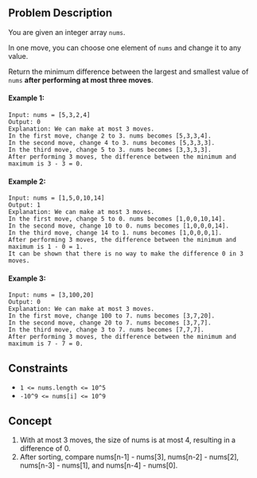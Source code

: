 ## Problem Description

You are given an integer array `nums`.

In one move, you can choose one element of `nums` and change it to any value.

Return the minimum difference between the largest and smallest value of `nums` **after performing at most three moves**.

 

#### Example 1:
```plaintext
Input: nums = [5,3,2,4]
Output: 0
Explanation: We can make at most 3 moves.
In the first move, change 2 to 3. nums becomes [5,3,3,4].
In the second move, change 4 to 3. nums becomes [5,3,3,3].
In the third move, change 5 to 3. nums becomes [3,3,3,3].
After performing 3 moves, the difference between the minimum and maximum is 3 - 3 = 0.
```
#### Example 2:
```plaintext
Input: nums = [1,5,0,10,14]
Output: 1
Explanation: We can make at most 3 moves.
In the first move, change 5 to 0. nums becomes [1,0,0,10,14].
In the second move, change 10 to 0. nums becomes [1,0,0,0,14].
In the third move, change 14 to 1. nums becomes [1,0,0,0,1].
After performing 3 moves, the difference between the minimum and maximum is 1 - 0 = 1.
It can be shown that there is no way to make the difference 0 in 3 moves.
```
#### Example 3:
```plaintext
Input: nums = [3,100,20]
Output: 0
Explanation: We can make at most 3 moves.
In the first move, change 100 to 7. nums becomes [3,7,20].
In the second move, change 20 to 7. nums becomes [3,7,7].
In the third move, change 3 to 7. nums becomes [7,7,7].
After performing 3 moves, the difference between the minimum and maximum is 7 - 7 = 0.
 ```

## Constraints

- `1 <= nums.length <= 10^5`
- `-10^9 <= nums[i] <= 10^9`

## Concept
1. With at most 3 moves, the size of nums is at most 4, resulting in a difference of 0.
2. After sorting, compare nums[n-1] - nums[3], nums[n-2] - nums[2], nums[n-3] - nums[1], and nums[n-4] - nums[0].
